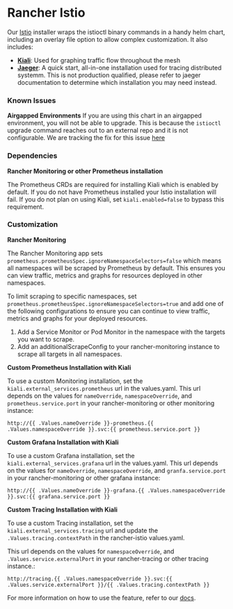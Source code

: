 # Rancher Istio

Our [Istio](https://istio.io/) installer wraps the istioctl binary commands in a handy helm chart, including an overlay file option to allow complex customization. It also includes:
* **[Kiali](https://kiali.io/)**: Used for graphing traffic flow throughout the mesh
* **[Jaeger](https://www.jaegertracing.io/)**: A quick start, all-in-one installation used for tracing distributed systemm. This is not production qualified, please refer to jaeger documentation to determine which installation you may need instead.

### Known Issues

**Airgapped Environments**
If you are using this chart in an airgapped environment, you will not be able to upgrade. This is because the `istioctl` upgrade command reaches out to an external repo and it is not configurable. We are tracking the fix for this issue [here](https://github.com/rancher/rancher/issues/33402)

### Dependencies

**Rancher Monitoring  or other Prometheus installation**

The Prometheus CRDs are required for installing Kiali which is enabled by default. If you do not have Prometheus installed your Istio installation will fail. If you do not plan on using Kiali, set `kiali.enabled=false` to bypass this requirement.

### Customization

**Rancher Monitoring**

The Rancher Monitoring app sets `prometheus.prometheusSpec.ignoreNamespaceSelectors=false` which means all namespaces will be scraped by Prometheus by default. This ensures you can view traffic, metrics and graphs for resources deployed in other namespaces.

To limit scraping to specific namespaces, set `prometheus.prometheusSpec.ignoreNamespaceSelectors=true` and add one of the following configurations to ensure you can continue to view traffic, metrics and graphs for your deployed resources.

1. Add a Service Monitor or Pod Monitor in the namespace with the targets you want to scrape.
1. Add an additionalScrapeConfig to your rancher-monitoring instance to scrape all targets in all namespaces.

**Custom Prometheus Installation with Kiali**

To use a custom Monitoring installation, set the `kiali.external_services.prometheus` url in the values.yaml. This url depends on the values for `nameOverride`, `namespaceOverride`, and `prometheus.service.port` in your rancher-monitoring or other monitoring instance:
```
http://{{ .Values.nameOverride }}-prometheus.{{ .Values.namespaceOverride }}.svc:{{ prometheus.service.port }}
```
**Custom Grafana Installation with Kiali**

To use a custom Grafana installation, set the `kiali.external_services.grafana` url in the values.yaml. This url depends on the values for `nameOverride`, `namespaceOverride`, and `granfa.service.port` in your rancher-monitoring or other grafana instance:
```
http://{{ .Values.nameOverride }}-grafana.{{ .Values.namespaceOverride }}.svc:{{ grafana.service.port }}
```
**Custom Tracing Installation with Kiali**

To use a custom Tracing installation, set the `kiali.external_services.tracing` url and update the `.Values.tracing.contextPath` in the rancher-istio values.yaml.

This url depends on the values for `namespaceOverride`, and `.Values.service.externalPort` in your rancher-tracing or other tracing instance.:
```
http://tracing.{{ .Values.namespaceOverride }}.svc:{{ .Values.service.externalPort }}/{{ .Values.tracing.contextPath }}
```

For more information on how to use the feature, refer to our [docs](https://rancher.com/docs/rancher/v2.x/en/istio/v2.5/).
